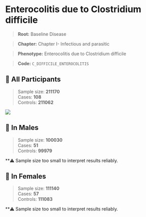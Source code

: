 # Enterocolitis due to Clostridium difficile

> **Root:** Baseline Disease  

> **Chapter:** Chapter I- Infectious and parasitic  

> **Phenotype:** Enterocolitis due to Clostridium difficile  

> **Code:** `C_DIFFICILE_ENTEROCOLITIS`

## 🧪 All Participants  
> Sample size: **211170**  
> Cases: **108**  
> Controls: **211062**
<img src="/Disease/Figures/ALL/Baseline/C_DIFFICILE_ENTEROCOLITIS.png"/>
<CsvTable src="/Disease/Data/ALL/Baseline/LG_C_DIFFICILE_ENTEROCOLITIS.csv" label="🔍 View full results" />

## 👨 In Males  
> Sample size: **100030**  
> Cases: **51**  
> Controls: **99979**

**⚠️ Sample size too small to interpret results reliably.

## 👩 In Females  
> Sample size: **111140**  
> Cases: **57**  
> Controls: **111083**

**⚠️ Sample size too small to interpret results reliably.
